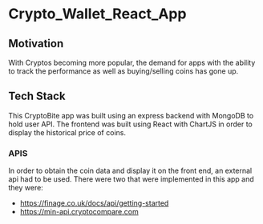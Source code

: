 # Crypto_Wallet_React_App

## Motivation
With Cryptos becoming more popular, the demand for apps with the ability to track the performance as well as buying/selling coins has gone up. 

## Tech Stack
This CryptoBite app was built using an express backend with MongoDB to hold user API. The frontend was built using React with ChartJS in order to display the historical price of coins.

### APIS
In order to obtain the coin data and display it on the front end, an external api had to be used. There were two that were implemented in this app and they were:
* https://finage.co.uk/docs/api/getting-started
* https://min-api.cryptocompare.com
